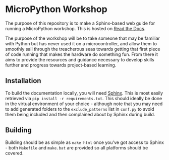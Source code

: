 # MicroPython Workshop

The purpose of this repository is to make a Sphinx-based web guide for running a MicroPython workshop. This is hosted on [Read the Docs](https://micropython-workshop.readthedocs.io/en/latest/).

The purpose of the workshop will be to take someone that may be familiar with Python but has never used it on a microcontroller, and allow them to smoothly sail through the treacherous seas towards getting that first piece of code running that makes the hardware do something fun. From there it aims to provide the resources and guidance necessary to develop skills further and progress towards project-based learning.

## Installation

To build the documentation locally, you will need [Sphinx](https://www.sphinx-doc.org). This is most easily retrieved via `pip install -r requirements.txt`. This should ideally be done in the virtual environment of your choice - although note that you may need to add generated folders to the `exclude_patterns` list in `conf.py` to avoid them being included and then complained about by Sphinx during build.

## Building

Building should be as simple as `make html` once you've got access to Sphinx - both `Makefile` and `make.bat` are provided so all platforms should be covered.
